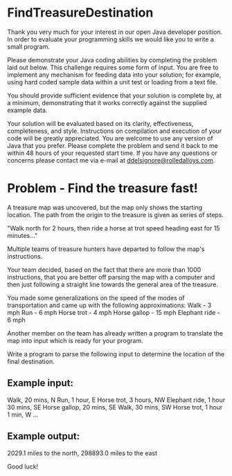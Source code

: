 # FindTreasureDestination

Thank you very much for your interest in our open Java developer position.  In
order to evaluate your programming skills we would like you to write a small
program.

Please demonstrate your Java coding abilities by completing the problem laid
out below. This challenge requires some form of input.  You are free to
implement any mechanism for feeding data into your solution; for example, using
hard coded sample data within a unit test or loading from a text file.

You should provide sufficient evidence that your solution is complete by, at a
minimum, demonstrating that it works correctly against the supplied example
data.

Your solution will be evaluated based on its clarity, effectiveness,
completeness, and style. Instructions on compilation and execution of your code
will be greatly appreciated.  You are welcome to use any version of Java that
you prefer.  Please complete the problem and send it back to me within 48 hours
of your requested start time.  If you have any questions or concerns please
contact me via e-mail at ddelsignore@rolledalloys.com.

Problem  - Find the treasure fast!
===================================
A treasure map was uncovered, but the map only shows the starting location. The
path from the origin to the treasure is given as series of steps.

"Walk north for 2 hours, then ride a horse at trot speed heading east for
15 minutes..."

Multiple teams of treasure hunters have departed to follow the map's
instructions.

Your team decided, based on the fact that there are more than 1000 instructions,
that you are better off parsing the map with a computer and then just following
a straight line towards the general area of the treasure.

You made some generalizations on the speed of the modes of transportation and
came up with the following approximations:
  Walk          - 3 mph
  Run           - 6 mph
  Horse trot    - 4 mph
  Horse gallop  - 15 mph
  Elephant ride - 6 mph

Another member on the team has already written a program to translate the map
into input which is ready for your program.

Write a program to parse the following input to determine the location of the
final destination.

Example input:
--------------
Walk, 20 mins, N
Run, 1 hour, E
Horse trot, 3 hours, NW
Elephant ride, 1 hour 30 mins, SE
Horse gallop, 20 mins, SE
Walk, 30 mins, SW
Horse trot, 1 hour 1 min, W
...

Example output:
---------------
2029.1 miles to the north, 298893.0 miles to the east

Good luck!

